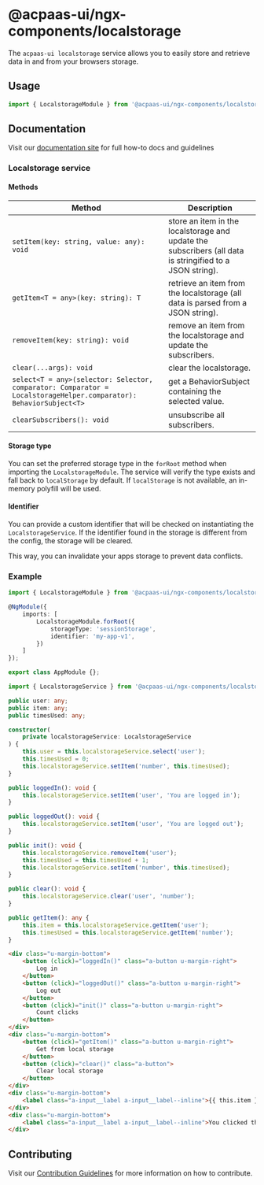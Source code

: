 # @acpaas-ui/ngx-components/localstorage

The `acpaas-ui localstorage` service allows you to easily store and retrieve data in and from your browsers storage.

## Usage

```typescript
import { LocalstorageModule } from '@acpaas-ui/ngx-components/localstorage'`;
```

## Documentation

Visit our [documentation site](https://acpaas-ui.digipolis.be/) for full how-to docs and guidelines

### Localstorage service

#### Methods

| Method         | Description |
| -----------    | -------------------------- |
| `setItem(key: string, value: any): void` | store an item in the localstorage and update the subscribers (all data is stringified to a JSON string). |
| `getItem<T = any>(key: string): T` | retrieve an item from the localstorage (all data is parsed from a JSON string). |
| `removeItem(key: string): void` | remove an item from the localstorage and update the subscribers. |
| `clear(...args): void` | clear the localstorage. |
| `select<T = any>(selector: Selector, comparator: Comparator = LocalstorageHelper.comparator): BehaviorSubject<T>` | get a BehaviorSubject containing the selected value. |
| `clearSubscribers(): void` | unsubscribe all subscribers. |

#### Storage type

You can set the preferred storage type in the `forRoot` method when importing the `LocalstorageModule`. The service will verify the type exists and fall back to `localStorage` by default. If `localStorage` is not available, an in-memory polyfill will be used.

#### Identifier

You can provide a custom identifier that will be checked on instantiating the `LocalstorageService`. If the identifier found in the storage is different from the config, the storage will be cleared.

This way, you can invalidate your apps storage to prevent data conflicts.

### Example

```typescript
import { LocalstorageModule } from '@acpaas-ui/ngx-components/localstorage';

@NgModule({
    imports: [
        LocalstorageModule.forRoot({
            storageType: 'sessionStorage',
            identifier: 'my-app-v1',
        })
    ]
});

export class AppModule {};
```

```typescript
import { LocalstorageService } from '@acpaas-ui/ngx-components/localstorage';

public user: any;
public item: any;
public timesUsed: any;

constructor(
	private localstorageService: LocalstorageService
) {
	this.user = this.localstorageService.select('user');
	this.timesUsed = 0;
	this.localstorageService.setItem('number', this.timesUsed);
}

public loggedIn(): void {
	this.localstorageService.setItem('user', 'You are logged in');
}

public loggedOut(): void {
	this.localstorageService.setItem('user', 'You are logged out');
}

public init(): void {
	this.localstorageService.removeItem('user');
	this.timesUsed = this.timesUsed + 1;
	this.localstorageService.setItem('number', this.timesUsed);
}

public clear(): void {
	this.localstorageService.clear('user', 'number');
}

public getItem(): any {
	this.item = this.localstorageService.getItem('user');
	this.timesUsed = this.localstorageService.getItem('number');
}
```

```html
<div class="u-margin-bottom">
	<button (click)="loggedIn()" class="a-button u-margin-right">
		Log in
	</button>
	<button (click)="loggedOut()" class="a-button u-margin-right">
		Log out
	</button>
	<button (click)="init()" class="a-button u-margin-right">
		Count clicks
	</button>
</div>
<div class="u-margin-bottom">
	<button (click)="getItem()" class="a-button u-margin-right">
		Get from local storage
	</button>
	<button (click)="clear()" class="a-button">
		Clear local storage
	</button>
</div>
<div class="u-margin-bottom">
	<label class="a-input__label a-input__label--inline">{{ this.item }}</label>
</div>
<div class="u-margin-bottom">
	<label class="a-input__label a-input__label--inline">You clicked the count clicks button this many times: {{ this.timesUsed }}</label>
</div>
```

## Contributing

Visit our [Contribution Guidelines](../../CONTRIBUTING.md) for more information on how to contribute.
